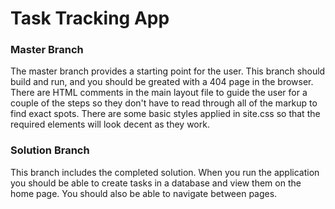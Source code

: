 # Task Tracking App

### Master Branch

The master branch provides a starting point for the user.  This branch should build and run, and you should be greated with a 404 page in the browser.
There are HTML comments in the main layout file to guide the user for a couple of the steps so they don't have to read through all of the markup to find exact spots.
There are some basic styles applied in site.css so that the required elements will look decent as they work.

### Solution Branch
This branch includes the completed solution.  When you run the application you should be able to create tasks in a database and view them on the home page.  You should also be able to navigate between pages.
